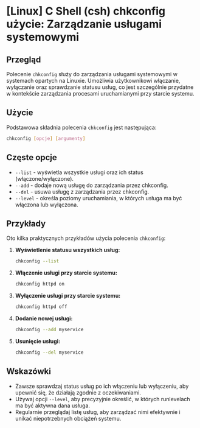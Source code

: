 # [Linux] C Shell (csh) chkconfig użycie: Zarządzanie usługami systemowymi

## Przegląd
Polecenie `chkconfig` służy do zarządzania usługami systemowymi w systemach opartych na Linuxie. Umożliwia użytkownikowi włączanie, wyłączanie oraz sprawdzanie statusu usług, co jest szczególnie przydatne w kontekście zarządzania procesami uruchamianymi przy starcie systemu.

## Użycie
Podstawowa składnia polecenia `chkconfig` jest następująca:

```bash
chkconfig [opcje] [argumenty]
```

## Częste opcje
- `--list` - wyświetla wszystkie usługi oraz ich status (włączone/wyłączone).
- `--add` - dodaje nową usługę do zarządzania przez chkconfig.
- `--del` - usuwa usługę z zarządzania przez chkconfig.
- `--level` - określa poziomy uruchamiania, w których usługa ma być włączona lub wyłączona.

## Przykłady
Oto kilka praktycznych przykładów użycia polecenia `chkconfig`:

1. **Wyświetlenie statusu wszystkich usług:**
   ```bash
   chkconfig --list
   ```

2. **Włączenie usługi przy starcie systemu:**
   ```bash
   chkconfig httpd on
   ```

3. **Wyłączenie usługi przy starcie systemu:**
   ```bash
   chkconfig httpd off
   ```

4. **Dodanie nowej usługi:**
   ```bash
   chkconfig --add myservice
   ```

5. **Usunięcie usługi:**
   ```bash
   chkconfig --del myservice
   ```

## Wskazówki
- Zawsze sprawdzaj status usług po ich włączeniu lub wyłączeniu, aby upewnić się, że działają zgodnie z oczekiwaniami.
- Używaj opcji `--level`, aby precyzyjnie określić, w których runlevelach ma być aktywna dana usługa.
- Regularnie przeglądaj listę usług, aby zarządzać nimi efektywnie i unikać niepotrzebnych obciążeń systemu.